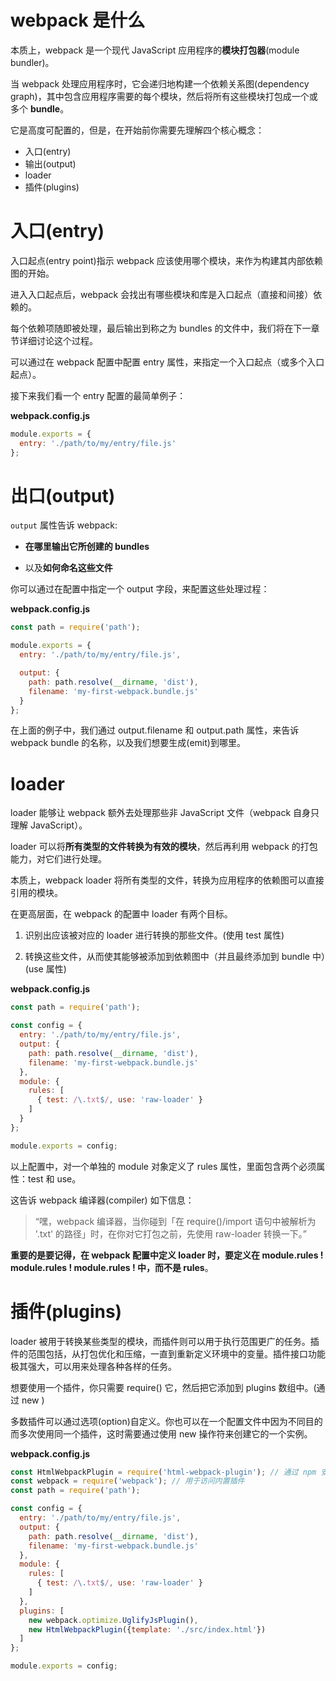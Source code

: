 # webpack 是什么

本质上，webpack 是一个现代 JavaScript 应用程序的**模块打包器**(module bundler)。

当 webpack 处理应用程序时，它会递归地构建一个依赖关系图(dependency graph)，其中包含应用程序需要的每个模块，然后将所有这些模块打包成一个或多个 **bundle**。

它是高度可配置的，但是，在开始前你需要先理解四个核心概念：

- 入口(entry)
- 输出(output)
- loader
- 插件(plugins)

# 入口(entry)

入口起点(entry point)指示 webpack 应该使用哪个模块，来作为构建其内部依赖图的开始。

进入入口起点后，webpack 会找出有哪些模块和库是入口起点（直接和间接）依赖的。

每个依赖项随即被处理，最后输出到称之为 bundles 的文件中，我们将在下一章节详细讨论这个过程。

可以通过在 webpack 配置中配置 entry 属性，来指定一个入口起点（或多个入口起点）。

接下来我们看一个 entry 配置的最简单例子：

**webpack.config.js**
```js
module.exports = {
  entry: './path/to/my/entry/file.js'
};
```

# 出口(output)

`output` 属性告诉 webpack: 

- **在哪里输出它所创建的 bundles**

- 以及**如何命名这些文件**

你可以通过在配置中指定一个 output 字段，来配置这些处理过程：

**webpack.config.js**
```js
const path = require('path');

module.exports = {
  entry: './path/to/my/entry/file.js',

  output: {
    path: path.resolve(__dirname, 'dist'),
    filename: 'my-first-webpack.bundle.js'
  }
};
```

在上面的例子中，我们通过 output.filename 和 output.path 属性，来告诉 webpack bundle 的名称，以及我们想要生成(emit)到哪里。

# loader

loader 能够让 webpack 额外去处理那些非 JavaScript 文件（webpack 自身只理解 JavaScript）。

loader 可以将**所有类型的文件转换为有效的模块**，然后再利用 webpack 的打包能力，对它们进行处理。

本质上，webpack loader 将所有类型的文件，转换为应用程序的依赖图可以直接引用的模块。

在更高层面，在 webpack 的配置中 loader 有两个目标。

1. 识别出应该被对应的 loader 进行转换的那些文件。(使用 test 属性)

2. 转换这些文件，从而使其能够被添加到依赖图中（并且最终添加到 bundle 中）(use 属性)

**webpack.config.js**
```js
const path = require('path');

const config = {
  entry: './path/to/my/entry/file.js',
  output: {
    path: path.resolve(__dirname, 'dist'),
    filename: 'my-first-webpack.bundle.js'
  },
  module: {
    rules: [
      { test: /\.txt$/, use: 'raw-loader' }
    ]
  }
};

module.exports = config;
```
以上配置中，对一个单独的 module 对象定义了 rules 属性，里面包含两个必须属性：test 和 use。

这告诉 webpack 编译器(compiler) 如下信息：
>“嘿，webpack 编译器，当你碰到「在 require()/import 语句中被解析为 '.txt' 的路径」时，在你对它打包之前，先使用 raw-loader 转换一下。”

**重要的是要记得，在 webpack 配置中定义 loader 时，要定义在 module.rules ! module.rules ! module.rules ! 中，而不是 rules**。

# 插件(plugins)

loader 被用于转换某些类型的模块，而插件则可以用于执行范围更广的任务。插件的范围包括，从打包优化和压缩，一直到重新定义环境中的变量。插件接口功能极其强大，可以用来处理各种各样的任务。

想要使用一个插件，你只需要 require() 它，然后把它添加到 plugins 数组中。(通过 new )

多数插件可以通过选项(option)自定义。你也可以在一个配置文件中因为不同目的而多次使用同一个插件，这时需要通过使用 new 操作符来创建它的一个实例。

**webpack.config.js**

```js
const HtmlWebpackPlugin = require('html-webpack-plugin'); // 通过 npm 安装
const webpack = require('webpack'); // 用于访问内置插件
const path = require('path');

const config = {
  entry: './path/to/my/entry/file.js',
  output: {
    path: path.resolve(__dirname, 'dist'),
    filename: 'my-first-webpack.bundle.js'
  },
  module: {
    rules: [
      { test: /\.txt$/, use: 'raw-loader' }
    ]
  },
  plugins: [
    new webpack.optimize.UglifyJsPlugin(),
    new HtmlWebpackPlugin({template: './src/index.html'})
  ]
};

module.exports = config;
```